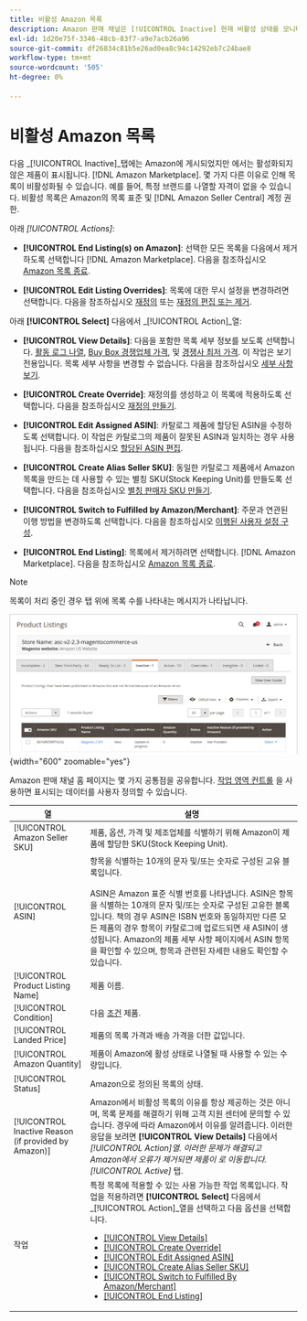 ```yaml
---
title: 비활성 Amazon 목록
description: Amazon 판매 채널은 [!UICONTROL Inactive] 현재 비활성 상태를 모니터링하는 탭 [!DNL Amazon Marketplace] 목록.
exl-id: 1d20e75f-3346-48cb-83f7-a9e7acb26a96
source-git-commit: df26834c81b5e26ad0ea8c94c14292eb7c24bae8
workflow-type: tm+mt
source-wordcount: '505'
ht-degree: 0%

---
```


# 비활성 Amazon 목록

다음 _[!UICONTROL Inactive]_탭에는 Amazon에 게시되었지만 에서는 활성화되지 않은 제품이 표시됩니다. [!DNL Amazon Marketplace]. 몇 가지 다른 이유로 인해 목록이 비활성화될 수 있습니다. 예를 들어, 특정 브랜드를 나열할 자격이 없을 수 있습니다. 비활성 목록은 Amazon의 목록 표준 및 [!DNL Amazon Seller Central] 계정 권한.

아래 _[!UICONTROL Actions]_:

- **[!UICONTROL End Listing(s) on Amazon]**: 선택한 모든 목록을 다음에서 제거하도록 선택합니다 [!DNL Amazon Marketplace]. 다음을 참조하십시오 [Amazon 목록 종료](./end-listings-manually.md).

- **[!UICONTROL Edit Listing Overrides]**: 목록에 대한 무시 설정을 변경하려면 선택합니다. 다음을 참조하십시오 [재정의](./overrides.md) 또는 [재정의 편집 또는 제거](./creating-editing-overrides.md#edit-override-single-listing).

아래 **[!UICONTROL Select]** 다음에서 _[!UICONTROL Action]_열:

- **[!UICONTROL View Details]**: 다음을 포함한 목록 세부 정보를 보도록 선택합니다. [활동 로그 나열](./product-listing-details.md#listing-activity-log), [Buy Box 경쟁업체 가격](./product-listing-details.md#buy-box-competitor-pricing), 및 [경쟁사 최저 가격](./product-listing-details.md#lowest-competitor-pricing). 이 작업은 보기 전용입니다. 목록 세부 사항을 변경할 수 없습니다. 다음을 참조하십시오 [세부 사항 보기](./product-listing-details.md).

- **[!UICONTROL Create Override]**: 재정의를 생성하고 이 목록에 적용하도록 선택합니다. 다음을 참조하십시오 [재정의 만들기](./creating-editing-overrides.md).

- **[!UICONTROL Edit Assigned ASIN]**: 카탈로그 제품에 할당된 ASIN을 수정하도록 선택합니다. 이 작업은 카탈로그의 제품이 잘못된 ASIN과 일치하는 경우 사용됩니다. 다음을 참조하십시오 [할당된 ASIN 편집](./edit-assigned-asin.md).

- **[!UICONTROL Create Alias Seller SKU]**: 동일한 카탈로그 제품에서 Amazon 목록을 만드는 데 사용할 수 있는 별칭 SKU(Stock Keeping Unit)를 만들도록 선택합니다. 다음을 참조하십시오 [별칭 판매자 SKU 만들기](./create-alias-seller-sku.md).

- **[!UICONTROL Switch to Fulfilled by Amazon/Merchant]**: 주문과 연관된 이행 방법을 변경하도록 선택합니다. 다음을 참조하십시오 [이행된 사용자 설정 구성](./fulfilled-by.md#configure-fulfilled-by-settings).

- **[!UICONTROL End Listing]**: 목록에서 제거하려면 선택합니다. [!DNL Amazon Marketplace]. 다음을 참조하십시오 [Amazon 목록 종료](./end-listings-manually.md).

>[!NOTE]
>
>목록이 처리 중인 경우 탭 위에 목록 수를 나타내는 메시지가 나타납니다.

![비활성 Amazon 목록](assets/amazon-inactive-listings.png){width="600" zoomable="yes"}

Amazon 판매 채널 홈 페이지는 몇 가지 공통점을 공유합니다. [작업 영역 컨트롤](./workspace-controls.md) 을 사용하면 표시되는 데이터를 사용자 정의할 수 있습니다.

| 열 | 설명 |
|--- |--- |
| [!UICONTROL Amazon Seller SKU] | 제품, 옵션, 가격 및 제조업체를 식별하기 위해 Amazon이 제품에 할당한 SKU(Stock Keeping Unit). |
| [!UICONTROL ASIN] | 항목을 식별하는 10개의 문자 및/또는 숫자로 구성된 고유 블록입니다.<br><br>ASIN은 Amazon 표준 식별 번호를 나타냅니다. ASIN은 항목을 식별하는 10개의 문자 및/또는 숫자로 구성된 고유한 블록입니다. 책의 경우 ASIN은 ISBN 번호와 동일하지만 다른 모든 제품의 경우 항목이 카탈로그에 업로드되면 새 ASIN이 생성됩니다. Amazon의 제품 세부 사항 페이지에서 ASIN 항목을 확인할 수 있으며, 항목과 관련된 자세한 내용도 확인할 수 있습니다. |
| [!UICONTROL Product Listing Name] | 제품 이름. |
| [!UICONTROL Condition] | 다음 [조건](./product-listing-condition.md) 제품. |
| [!UICONTROL Landed Price] | 제품의 목록 가격과 배송 가격을 더한 값입니다. |
| [!UICONTROL Amazon Quantity] | 제품이 Amazon에 활성 상태로 나열될 때 사용할 수 있는 수량입니다. |
| [!UICONTROL Status] | Amazon으로 정의된 목록의 상태. |
| [!UICONTROL Inactive Reason (if provided by Amazon)] | Amazon에서 비활성 목록의 이유를 항상 제공하는 것은 아니며, 목록 문제를 해결하기 위해 고객 지원 센터에 문의할 수 있습니다. 경우에 따라 Amazon에서 이유를 알려줍니다. 이러한 응답을 보려면 **[!UICONTROL View Details]** 다음에서 _[!UICONTROL Action]_열. 이러한 문제가 해결되고 Amazon에서 오류가 제거되면 제품이 로 이동합니다._[!UICONTROL Active]_ 탭. |
| 작업 | 특정 목록에 적용할 수 있는 사용 가능한 작업 목록입니다. 작업을 적용하려면 **[!UICONTROL Select]** 다음에서 _[!UICONTROL Action]_열을 선택하고 다음 옵션을 선택합니다.<ul><li>[[!UICONTROL View Details]](./product-listing-details.md)</li><li>[[!UICONTROL Create Override]](./creating-editing-overrides.md)</li><li>[[!UICONTROL Edit Assigned ASIN]](./edit-assigned-asin.md)</li><li>[[!UICONTROL Create Alias Seller SKU]](./create-alias-seller-sku.md#region-specific)</li><li>[[!UICONTROL Switch to Fulfilled By Amazon/Merchant]](./fulfilled-by.md#configure-fulfilled-by-settings)</li><li>[[!UICONTROL End Listing]](./end-listings-manually.md)</li></ul> |
